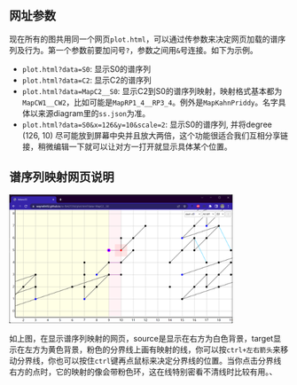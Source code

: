 ## 网址参数
现在所有的图共用同一个网页`plot.html`，可以通过传参数来决定网页加载的谱序列及行为。第一个参数前要加问号`?`，参数之间用`&`号连接。如下为示例。

* `plot.html?data=S0`: 显示S0的谱序列
* `plot.html?data=C2`: 显示C2的谱序列
* `plot.html?data=MapC2__S0`: 显示C2到S0的谱序列映射，映射格式基本都为`MapCW1__CW2`，比如可能是`MapRP1_4__RP3_4`。例外是`MapKahnPriddy`。名字具体以来源diagram里的`ss.json`为准。
* `plot.html?data=S0&x=126&y=10&scale=2`: 显示S0的谱序列, 并将degree (126, 10) 尽可能放到屏幕中央并且放大两倍，这个功能很适合我们互相分享链接，稍微编辑一下就可以让对方一打开就显示具体某个位置。

## 谱序列映射网页说明
<img src="image.png" alt="image" width="80%"/>

如上图，在显示谱序列映射的网页，source是显示在右方为白色背景，target显示在左方为黄色背景，粉色的分界线上画有映射的线，你可以按`ctrl+左右箭头`来移动分界线，你也可以按住`ctrl`键再点鼠标来决定分界线的位置。当你点击分界线右方的点时，它的映射的像会带粉色环，这在线特别密看不清线时比较有用。、

